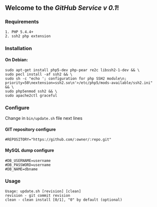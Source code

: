 ## Welcome to the *GitHub Service v 0.1*!

### Requirements
	1. PHP 5.4.4+
	2. ssh2 php extension

### Installation
#### On Debian:

    sudo apt-get install php5-dev php-pear re2c libssh2-1-dev && \
    sudo pecl install -af ssh2 && \
    sudo sh -c "echo '; configuration for php SSH2 module\n; priority=50\nextension=ssh2.so\n'>/etc/php5/mods-available/ssh2.ini" && \
    sudo php5enmod ssh2 && \
    sudo apache2ctl graceful

### Configure
Change in ```bin/update.sh``` file  next lines
#### GIT repository configure

    #REPOSITORY="https://github.com/:owner/:repo.git"

#### MySQL dump configure

    #DB_USERNAME=username
    #DB_PASSWORD=username
    #DB_NAME=dbname

### Usage

    Usage: update.sh [revision] [clean]
    revision - git commit revision
    clean - clean install [0/1], "0" by default (optional)
